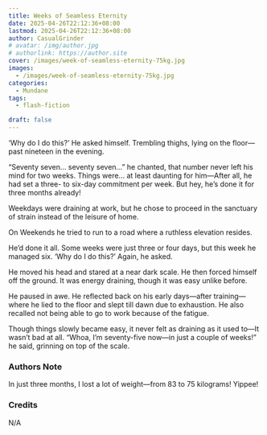 ```yaml
---
title: Weeks of Seamless Eternity
date: 2025-04-26T22:12:36+08:00
lastmod: 2025-04-26T22:12:36+08:00
author: CasualGrinder
# avatar: /img/author.jpg
# authorlink: https://author.site
cover: /images/week-of-seamless-eternity-75kg.jpg
images:
  - /images/week-of-seamless-eternity-75kg.jpg
categories:
  - Mundane
tags:
  - flash-fiction

draft: false
---
```


‘Why do I do this?’ He asked himself. Trembling thighs, lying on the floor—past nineteen in the evening.

“Seventy seven… seventy seven…” he chanted, that number never left his mind for two weeks. Things were… at least daunting for him—After all, he had set a three- to six-day commitment per week. But hey, he’s done it for three months already!

Weekdays were draining at work, but he chose to proceed in the sanctuary of strain instead of the leisure of home.

On Weekends he tried to run to a road where a ruthless elevation resides.

He’d done it all. Some weeks were just three or four days, but this week he managed six. ‘Why do I do this?’ Again, he asked.

He moved his head and stared at a near dark scale. He then forced himself off the ground. It was energy draining, though it was easy unlike before.

He paused in awe. He reflected back on his early days—after training—where he lied to the floor and slept till dawn due to exhaustion. He also recalled not being able to go to work because of the fatigue.

Though things slowly became easy, it never felt as draining as it used to—It wasn’t bad at all. “Whoa, I’m seventy-five now—in just a couple of weeks!” he said, grinning on top of the scale.

### Authors Note

In just three months, I lost a lot of weight—from 83 to 75 kilograms! Yippee!

### Credits

N/A
